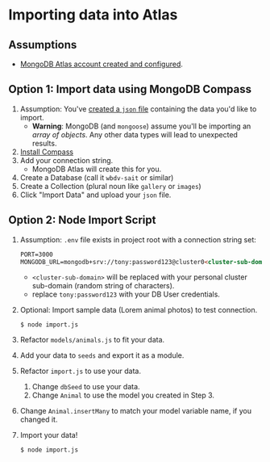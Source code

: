 # Importing data into Atlas 
## Assumptions
- [MongoDB Atlas account created and configured](https://github.com/sait-wbdv/sample-code/tree/master/backend/mongoose/1-atlas-getting-started).

## Option 1: Import data using MongoDB Compass
1. Assumption: You've [created a `json` file](https://gist.github.com/acidtone/9ba1c784d5f78fdc9dc4df9c6f26bcf8) containing the data you'd like to import.
    - **Warning**: MongoDB (and `mongoose`) assume you'll be importing an _array of objects_. Any other data types will lead to unexpected results.
2. [Install Compass](https://www.mongodb.com/products/compass)
3. Add your connection string.
    - MongoDB Atlas will create this for you.
4. Create a Database (call it `wbdv-sait` or similar)
5. Create a Collection (plural noun like `gallery` or `images`)
6. Click "Import Data" and upload your `json` file.

## Option 2: Node Import Script
1. Assumption: `.env` file exists in project root with a connection string set:

    ```html
    PORT=3000
    MONGODB_URL=mongodb+srv://tony:password123@cluster0<cluster-sub-domain>.mongodb.net/sait-wbdv?retryWrites=true&w=majority
    ```

    - `<cluster-sub-domain>` will be replaced with your personal cluster sub-domain (random string of characters).
    - replace `tony:password123` with your DB User credentials.

2. Optional: Import sample data (Lorem animal photos) to test connection.
    
    ```
    $ node import.js
    ```

3. Refactor `models/animals.js` to fit your data.
4. Add your data to `seeds` and export it as a module.
5. Refactor `import.js` to use your data.
    1. Change `dbSeed` to use your data.
    2. Change `Animal` to use the model you created in Step 3.
6. Change `Animal.insertMany` to match your model variable name, if you changed it.
7. Import your data!

    ```
    $ node import.js
    ```


